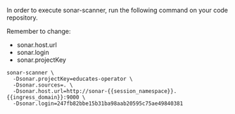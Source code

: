 In order to execute sonar-scanner, run the following command on your code repository.
 
Remember to change: 
* sonar.host.url 
* sonar.login 
* sonar.projectKey

```copy
sonar-scanner \
  -Dsonar.projectKey=educates-operator \
  -Dsonar.sources=. \
  -Dsonar.host.url=http://sonar-{{session_namespace}}.{{ingress_domain}}:9000 \
  -Dsonar.login=247fb82bbe15b31ba98aab20595c75ae49840381
```
